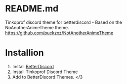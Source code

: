 # README.md
Tinkoprof discord theme for betterdiscord -
Based on the NoAnotherAnimeTheme theme. https://github.com/puckzxz/NotAnotherAnimeTheme
# Installion
1. Install [BetterDiscord](https://betterdiscord.app/)
2. Install Tinkoprof Discord Theme
3. Add to BetterDiscord Themes.
</3
